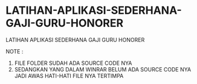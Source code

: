 # LATIHAN-APLIKASI-SEDERHANA-GAJI-GURU-HONORER
LATIHAN APLIKASI SEDERHANA GAJI GURU HONORER


NOTE :

1. FILE FOLDER SUDAH ADA SOURCE CODE NYA
2. SEDANGKAN YANG DALAM WINRAR BELUM ADA SOURCE CODE NYA JADI AWAS HATI-HATI FILE NYA TERTIMPA
